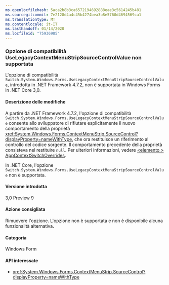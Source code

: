 ```yaml
---
ms.openlocfilehash: 5aca2b8b3ca6572194692888eae3c5614245b481
ms.sourcegitcommit: 7e2128d4a4c45b4274bea3b8e5760d4694569ca1
ms.translationtype: MT
ms.contentlocale: it-IT
ms.lasthandoff: 01/14/2020
ms.locfileid: "75936985"
---
```

### <a name="uselegacycontextmenustripsourcecontrolvalue-compatibility-switch-not-supported"></a>Opzione di compatibilità UseLegacyContextMenuStripSourceControlValue non supportata

L'opzione di compatibilità `Switch.System.Windows.Forms.UseLegacyContextMenuStripSourceControlValue`, introdotta in .NET Framework 4.7.2, non è supportata in Windows Forms in .NET Core 3,0.

#### <a name="change-description"></a>Descrizione delle modifiche

A partire da .NET Framework 4.7.2, l'opzione di compatibilità `Switch.System.Windows.Forms.UseLegacyContextMenuStripSourceControlValue` consente allo sviluppatore di rifiutare esplicitamente il nuovo comportamento della proprietà <xref:System.Windows.Forms.ContextMenuStrip.SourceControl?displayProperty=nameWithType>, che ora restituisce un riferimento al controllo del codice sorgente. Il comportamento precedente della proprietà consisteva nel restituire `null`. Per ulteriori informazioni, vedere [\<elemento > AppContextSwitchOverrides](~/docs/framework/configure-apps/file-schema/runtime/appcontextswitchoverrides-element.md).

In .NET Core, l'opzione `Switch.System.Windows.Forms.UseLegacyContextMenuStripSourceControlValue` non è supportata.

#### <a name="version-introduced"></a>Versione introdotta

3,0 Preview 9

#### <a name="recommended-action"></a>Azione consigliata

Rimuovere l'opzione. L'opzione non è supportata e non è disponibile alcuna funzionalità alternativa.

#### <a name="category"></a>Categoria

Windows Form

#### <a name="affected-apis"></a>API interessate

- <xref:System.Windows.Forms.ContextMenuStrip.SourceControl?displayProperty=nameWithType>

<!-- 

### Affected APIs

- `P:System.Windows.Forms.ContextMenuStrip.SourceControl`

-->
